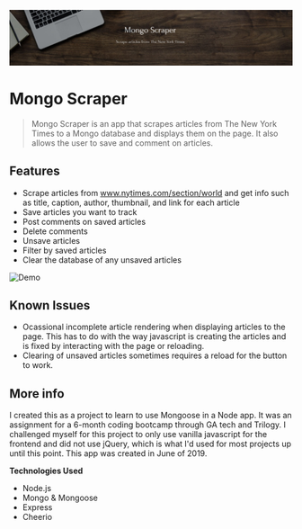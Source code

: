 [![Mongo Scraper Logo](./public/images/readme/mongoscraper_logo.JPG "Visit Mongo Scraper on Heroku")](https://mognoscraper.herokuapp.com/)

# Mongo Scraper

> Mongo Scraper is an app that scrapes articles from The New York Times to a Mongo database and displays them on the page. It also allows the user to save and comment on articles.

## Features
- Scrape articles from www.nytimes.com/section/world and get info such as title, caption, author, thumbnail, and link for each article
- Save articles you want to track
- Post comments on saved articles
- Delete comments
- Unsave articles
- Filter by saved articles
- Clear the database of any unsaved articles

![Demo](./public/images/readme/demo.gif "Demo of scraping and saving/commenting on an article")

## Known Issues
- Ocassional incomplete article rendering when displaying articles to the page. This has to do with the way javascript is creating the articles and is fixed by interacting with the page or reloading.
- Clearing of unsaved articles sometimes requires a reload for the button to work.

## More info
I created this as a project to learn to use Mongoose in a Node app. It was an assignment for a 6-month coding bootcamp through GA tech and Trilogy. I challenged myself for this project to only use vanilla javascript for the frontend and did not use jQuery, which is what I'd used for most projects up until this point. This app was created in June of 2019.

**Technologies Used**
- Node.js
- Mongo & Mongoose
- Express
- Cheerio